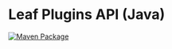 Leaf Plugins API (Java)
======
[![Maven Package](https://github.com/LeafPlugins/PublicAPI/actions/workflows/maven.yml/badge.svg)](https://github.com/LeafPlugins/PublicAPI/actions/workflows/maven.yml)
